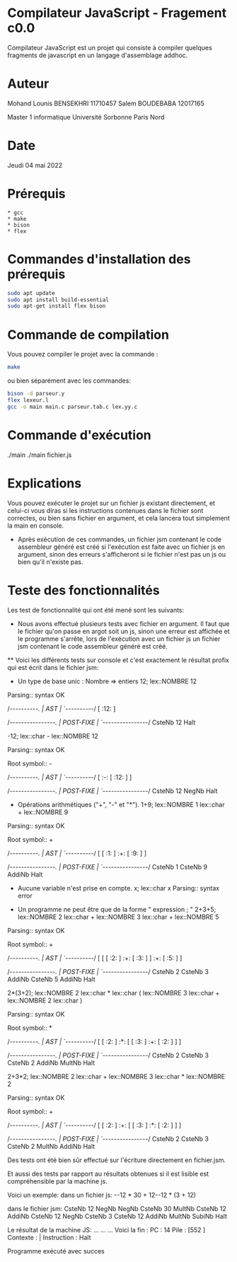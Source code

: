 # Compilateur JavaScript - Fragement c0.0
Compilateur JavaScript est un projet qui consiste à compiler quelques fragments de javascript en un langage d'assemblage addhoc.

# Auteur
Mohand Lounis BENSEKHRI     11710457
Salem BOUDEBABA             12017165
		
Master 1 informatique 
Université Sorbonne Paris Nord

# Date
Jeudi 04 mai 2022

# Prérequis
    * gcc
    * make
    * bison
    * flex

# Commandes d'installation des prérequis
```bash 
sudo apt update
sudo apt install build-essential
sudo apt-get install flex bison
```

# Commande de compilation
Vous pouvez compiler le projet avec la commande :
```bash 
make
```

ou bien séparément avec les commandes: 
```bash 
bison -d parseur.y
flex lexeur.l
gcc -o main main.c parseur.tab.c lex.yy.c
```

# Commande d'exécution
./main
./main fichier.js

# Explications
Vous pouvez exécuter le projet sur un fichier js existant directement, et celui-ci vous diras si les instructions contenues dans le fichier sont correctes, ou bien sans fichier en argument, et cela lancera tout simplement la main en console.

- Après exécution de ces commandes, un fichier jsm contenant le code assembleur généré est créé si l'exécution est faite avec un fichier js en argument, sinon des erreurs s'afficheront si le fichier n'est pas un js ou bien qu'il n'existe pas.

# Teste des fonctionnalités
Les test de fonctionnalité qui ont été mené sont les suivants: 

* Nous avons effectué plusieurs tests avec fichier en argument. Il faut que le fichier qu'on passe en argot soit un js, sinon une erreur est affichée et le programme s'arrête, lors de l'exécution avec un fichier js un fichier jsm contenant le code assembleur généré est créé.

** Voici les différents tests sur console et c'est exactement le résultat profix qui est écrit dans le fichier jsm:

* Un type de base unic : Nombre => entiers
12;
lex::NOMBRE 12

Parsing:: syntax OK


/*----------.
|    AST    |
`----------*/
[ :12: ] 

/*----------------.
|    POST-FIXE    |
`----------------*/
CsteNb 12
Halt



-12;
lex::char -
lex::NOMBRE 12

Parsing:: syntax OK

Root symbol:: -

/*----------.
|    AST    |
`----------*/
[ :-: [ :12: ] ] 

/*----------------.
|    POST-FIXE    |
`----------------*/
CsteNb 12
NegNb
Halt


* Opérations arithmétiques ("+", "-" et "*").
1+9;
lex::NOMBRE 1
lex::char +
lex::NOMBRE 9

Parsing:: syntax OK

Root symbol:: +

/*----------.
|    AST    |
`----------*/
[ [ :1: ] :+: [ :9: ] ] 

/*----------------.
|    POST-FIXE    |
`----------------*/
CsteNb 1
CsteNb 9
AddiNb
Halt

* Aucune variable n'est prise en compte.
x;
lex::char x
Parsing:: syntax error

* Un programme ne peut être que de la forme " expression ; "
2+3+5;
lex::NOMBRE 2
lex::char +
lex::NOMBRE 3
lex::char +
lex::NOMBRE 5

Parsing:: syntax OK

Root symbol:: +

/*----------.
|    AST    |
`----------*/
[ [ [ :2: ] :+: [ :3: ] ] :+: [ :5: ] ] 

/*----------------.
|    POST-FIXE    |
`----------------*/
CsteNb 2
CsteNb 3
AddiNb
CsteNb 5
AddiNb
Halt



2*(3+2);
lex::NOMBRE 2
lex::char *
lex::char (
lex::NOMBRE 3
lex::char +
lex::NOMBRE 2
lex::char )

Parsing:: syntax OK

Root symbol:: *

/*----------.
|    AST    |
`----------*/
[ [ :2: ] :*: [ [ :3: ] :+: [ :2: ] ] ] 

/*----------------.
|    POST-FIXE    |
`----------------*/
CsteNb 2
CsteNb 3
CsteNb 2
AddiNb
MultNb
Halt



2+3*2;
lex::NOMBRE 2
lex::char +
lex::NOMBRE 3
lex::char *
lex::NOMBRE 2

Parsing:: syntax OK

Root symbol:: +

/*----------.
|    AST    |
`----------*/
[ [ :2: ] :+: [ [ :3: ] :*: [ :2: ] ] ] 

/*----------------.
|    POST-FIXE    |
`----------------*/
CsteNb 2
CsteNb 3
CsteNb 2
MultNb
AddiNb
Halt


Des tests ont été bien sûr effectué sur l'écriture directement en fichier.jsm.

Et aussi des tests par rapport au résultats obtenues si il est lisible est compréhensible par la machine js.

Voici un exemple:
dans un fichier js:
--12 * 30 + 12--12 * (3 + 12)

dans le fichier jsm:
CsteNb 12
NegNb
NegNb
CsteNb 30
MultNb
CsteNb 12
AddiNb
CsteNb 12
NegNb
CsteNb 3
CsteNb 12
AddiNb
MultNb
SubiNb
Halt

Le résultat de la machine JS:
...
...
...
Voici la fin :
PC : 14
Pile : [552 ]
Contexte : |
Instruction : Halt

Programme exécuté avec succes 